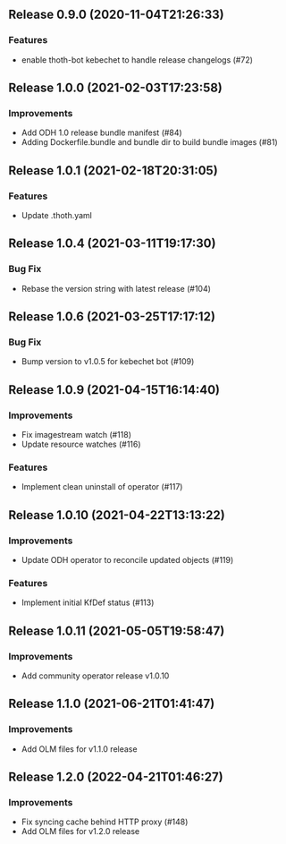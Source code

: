 
## Release 0.9.0 (2020-11-04T21:26:33)
### Features
* enable thoth-bot kebechet to handle release changelogs (#72)

## Release 1.0.0 (2021-02-03T17:23:58)
### Improvements
* Add ODH 1.0 release bundle manifest (#84)
* Adding Dockerfile.bundle and bundle dir to build bundle images (#81)

## Release 1.0.1 (2021-02-18T20:31:05)
### Features
* Update .thoth.yaml

## Release 1.0.4 (2021-03-11T19:17:30)
### Bug Fix
* Rebase the version string with latest release (#104)

## Release 1.0.6 (2021-03-25T17:17:12)
### Bug Fix
* Bump version to v1.0.5 for kebechet bot (#109)

## Release 1.0.9 (2021-04-15T16:14:40)
### Improvements
* Fix imagestream watch (#118)
* Update resource watches (#116)
### Features
* Implement clean uninstall of operator (#117)

## Release 1.0.10 (2021-04-22T13:13:22)
### Improvements
* Update ODH operator to reconcile updated objects (#119)
### Features
* Implement initial KfDef status (#113)

## Release 1.0.11 (2021-05-05T19:58:47)
### Improvements
* Add community operator release v1.0.10

## Release 1.1.0 (2021-06-21T01:41:47)
### Improvements
* Add OLM files for v1.1.0 release

## Release 1.2.0 (2022-04-21T01:46:27)
### Improvements
* Fix syncing cache behind HTTP proxy (#148)
* Add OLM files for v1.2.0 release

